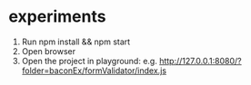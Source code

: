 # experiments
1) Run npm install && npm start
2) Open browser
3) Open the project in playground: e.g. http://127.0.0.1:8080/?folder=baconEx/formValidator/index.js
